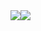 
<div style="width: expression(alert('XSS'));"><script>@im\port'\ja\vasc\ript:alert("XSS")';</script><img style="xss:expr/*XSS*/ession(alert('XSS'))"><img src="x"><style><img src="</style><img src="x">
